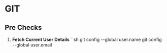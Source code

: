 # GIT
## Pre Checks
1. **Fetch Current User Details**
   ``sh
   git config --global user.name
   git config --global user.email
